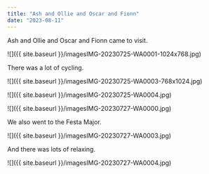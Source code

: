 ```yaml
---
title: "Ash and Ollie and Oscar and Fionn"
date: "2023-08-11"
---
```


Ash and Ollie and Oscar and Fionn came to visit.

![]({{ site.baseurl }}/imagesIMG-20230725-WA0001-1024x768.jpg)

There was a lot of cycling.

![]({{ site.baseurl }}/imagesIMG-20230725-WA0003-768x1024.jpg)

![]({{ site.baseurl }}/imagesIMG-20230725-WA0004.jpg)

![]({{ site.baseurl }}/imagesIMG-20230727-WA0000.jpg)

We also went to the Festa Major.

![]({{ site.baseurl }}/imagesIMG-20230727-WA0003.jpg)

And there was lots of relaxing.

![]({{ site.baseurl }}/imagesIMG-20230727-WA0004.jpg)
